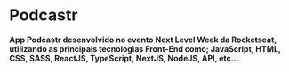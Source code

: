 # Podcastr
 **App Podcastr desenvolvido no evento Next Level Week da Rocketseat, utilizando as principais tecnologias Front-End como; JavaScript, HTML, CSS, SASS, ReactJS, TypeScript, NextJS, NodeJS, API, etc...** 
